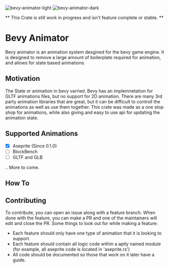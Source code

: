 
![bevy-animator-light](https://github.com/MrVintage710/bevy-animator/assets/8060151/276a32dc-a3a9-4944-8dca-103570b06794#gh-dark-mode-only)
![bevy-animator-dark](https://github.com/MrVintage710/bevy-animator/assets/8060151/08bf0dde-9de6-4d7f-bf90-0c46ce5eeccf#gh-light-mode-only)

** This Crate is still work in progress and isn't feature complete or stable. **

# Bevy Animator

Bevy animator is an animation system desgined for the bevy game engine. It is designed to remove a large amount of boilerplate required for animation, and allows for state based animations.

## Motivation

The State or animation in bevy varried. Bevy has an implemnetation for GLTF animations files, but no support for 2D animation. There are many 3rd party animation libraries that are great, but it can be difficult to controll the animations as well as use them together. This crate was made as a one stop shop for animations, while also giving and easy to use api for updating the animation state.

## Supported Animations

- [X] Aseprite (Since 0.1.0)
- [ ] BlockBench
- [ ] GLTF and GLB

.. More to come.

## How To



## Contributing

To contribute, you can open an issue along with a feature branch. When done with the feature, you can make a PR and one of the maintainers will edit and close the PR. Some things to look out for while making a feature:

- Each feature should only have one type of animation that it is looking to support.
- Each feature should contain all logic code within a aptly named module (for example, all aseprite code is located in 'aseprite.rs')
- All code should be documented so those that work on it later have a guide.
